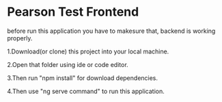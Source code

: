 # Pearson Test Frontend

before run this application you have to makesure that, backend is working properly.

1.Download(or clone) this project into your local machine.

2.Open that folder using ide or code editor.

3.Then run "npm install" for download dependencies.

4.Then use "ng serve command" to run this application.

